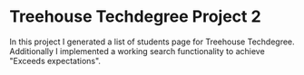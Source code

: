 # Treehouse Techdegree Project 2
 In this project I generated a list of students page for Treehouse Techdegree.<br>
 Additionally I implemented a working search functionality to achieve "Exceeds expectations".
